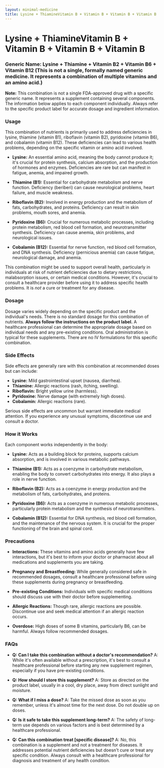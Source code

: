 ```yaml
---
layout: minimal-medicine
title: Lysine + ThiamineVitamin B + Vitamin B + Vitamin B + Vitamin B
---
```


# Lysine + ThiamineVitamin B + Vitamin B + Vitamin B + Vitamin B
### Generic Name:  Lysine + Thiamine + Vitamin B2 + Vitamin B6 + Vitamin B12  (This is not a single, formally named generic medicine. It represents a combination of multiple vitamins and an amino acid.)

**Note:** This combination is not a single FDA-approved drug with a specific generic name. It represents a supplement containing several components.  The information below applies to each component individually. Always refer to the specific product label for accurate dosage and ingredient information.

### Usage

This combination of nutrients is primarily used to address deficiencies in lysine, thiamine (vitamin B1), riboflavin (vitamin B2), pyridoxine (vitamin B6), and cobalamin (vitamin B12). These deficiencies can lead to various health problems, depending on the specific vitamin or amino acid involved.

* **Lysine:** An essential amino acid, meaning the body cannot produce it; it's crucial for protein synthesis, calcium absorption, and the production of hormones and enzymes. Deficiencies are rare but can manifest in fatigue, anemia, and impaired growth.

* **Thiamine (B1):** Essential for carbohydrate metabolism and nerve function. Deficiency (beriberi) can cause neurological problems, heart failure, and muscle weakness.

* **Riboflavin (B2):** Involved in energy production and the metabolism of fats, carbohydrates, and proteins. Deficiency can result in skin problems, mouth sores, and anemia.

* **Pyridoxine (B6):** Crucial for numerous metabolic processes, including protein metabolism, red blood cell formation, and neurotransmitter synthesis. Deficiency can cause anemia, skin problems, and neurological issues.

* **Cobalamin (B12):** Essential for nerve function, red blood cell formation, and DNA synthesis. Deficiency (pernicious anemia) can cause fatigue, neurological damage, and anemia.

This combination might be used to support overall health, particularly in individuals at risk of nutrient deficiencies due to dietary restrictions, malabsorption issues, or certain medical conditions.  However, it's crucial to consult a healthcare provider before using it to address specific health problems.  It is *not* a cure or treatment for any disease.


### Dosage

Dosage varies widely depending on the specific product and the individual's needs.  There is no standard dosage for this combination of nutrients.  **Always follow the instructions on the product label.**  A healthcare professional can determine the appropriate dosage based on individual needs and any pre-existing conditions.  Oral administration is typical for these supplements.  There are no IV formulations for this specific combination.


### Side Effects

Side effects are generally rare with this combination at recommended doses but can include:

* **Lysine:**  Mild gastrointestinal upset (nausea, diarrhea).
* **Thiamine:**  Allergic reactions (rash, itching, swelling).
* **Riboflavin:**  Bright yellow urine (harmless).
* **Pyridoxine:**  Nerve damage (with extremely high doses).
* **Cobalamin:**  Allergic reactions (rare).

Serious side effects are uncommon but warrant immediate medical attention.  If you experience any unusual symptoms, discontinue use and consult a doctor.


### How it Works

Each component works independently in the body:

* **Lysine:**  Acts as a building block for proteins, supports calcium absorption, and is involved in various metabolic pathways.

* **Thiamine (B1):** Acts as a coenzyme in carbohydrate metabolism, enabling the body to convert carbohydrates into energy.  It also plays a role in nerve function.

* **Riboflavin (B2):**  Acts as a coenzyme in energy production and the metabolism of fats, carbohydrates, and proteins.

* **Pyridoxine (B6):** Acts as a coenzyme in numerous metabolic processes, particularly protein metabolism and the synthesis of neurotransmitters.

* **Cobalamin (B12):**  Essential for DNA synthesis, red blood cell formation, and the maintenance of the nervous system.  It is crucial for the proper functioning of the brain and spinal cord.


### Precautions

* **Interactions:**  These vitamins and amino acids generally have few interactions, but it's best to inform your doctor or pharmacist about all medications and supplements you are taking.

* **Pregnancy and Breastfeeding:**  While generally considered safe in recommended dosages, consult a healthcare professional before using these supplements during pregnancy or breastfeeding.

* **Pre-existing Conditions:** Individuals with specific medical conditions should discuss use with their doctor before supplementing.

* **Allergic Reactions:**  Though rare, allergic reactions are possible.  Discontinue use and seek medical attention if an allergic reaction occurs.

* **Overdose:**  High doses of some B vitamins, particularly B6, can be harmful. Always follow recommended dosages.


### FAQs

* **Q: Can I take this combination without a doctor's recommendation?** A: While it's often available without a prescription, it's best to consult a healthcare professional before starting any new supplement regimen, especially if you have pre-existing conditions.

* **Q: How should I store this supplement?** A: Store as directed on the product label, usually in a cool, dry place, away from direct sunlight and moisture.

* **Q: What if I miss a dose?** A: Take the missed dose as soon as you remember, unless it's almost time for the next dose.  Do not double up on doses.

* **Q: Is it safe to take this supplement long-term?** A:  The safety of long-term use depends on various factors and is best determined by a healthcare professional.

* **Q:  Can this combination treat [specific disease]?** A: No, this combination is a supplement and not a treatment for diseases.  It addresses potential nutrient deficiencies but doesn't cure or treat any specific condition. Always consult with a healthcare professional for diagnosis and treatment of any health condition.
